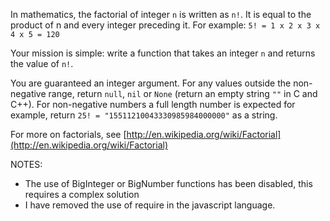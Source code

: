 In mathematics, the factorial of integer `n` is written as `n!`. It is equal to the product of n and every integer preceding it. For example: `5! = 1 x 2 x 3 x 4 x 5 = 120`

Your mission is simple: write a function that takes an integer `n` and returns the value of `n!`.

You are guaranteed an integer argument. For any values outside the non-negative range, return `null`, `nil` or `None` (return an empty string `""` in C and C++). For non-negative numbers a full length number is expected for example, return `25! = "15511210043330985984000000"` as a string.

For more on factorials, see [http://en.wikipedia.org/wiki/Factorial](http://en.wikipedia.org/wiki/Factorial)

NOTES:
- The use of BigInteger or BigNumber functions has been disabled, this requires a complex solution 
- I have removed the use of require in the javascript language.
